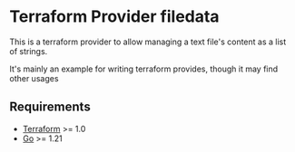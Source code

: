 # Terraform Provider filedata

This is a terraform provider to allow managing a text file's content as a list of strings.

It's mainly an example for writing terraform provides, though it may find other usages

## Requirements

- [Terraform](https://developer.hashicorp.com/terraform/downloads) >= 1.0
- [Go](https://golang.org/doc/install) >= 1.21

